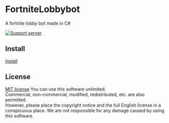 # FortniteLobbybot
A fortnite lobby bot made in C#

[![Support server](https://discordapp.com/api/guilds/718709023427526697/widget.png?style=banner2)](https://discord.gg/NEnka5N)

## Install
[Install](docs/en/setup.md "setup.md")

## License
[MIT license](LICENSE "LICENSE")
You can use this software unlimited.  
Commercial, non-commercial, modified, redistributed, etc. are also permitted.  
However, please place the copyright notice and the full English license in a conspicuous place.
We are not responsible for any damage caused by using this software.  
